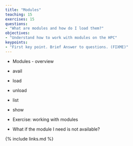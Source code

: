 ```yaml
---
title: "Modules"
teaching: 15
exercises: 15
questions:
- "What are modules and how do I load them?"
objectives:
- "Understand how to work with modules on the HPC"
keypoints:
- "First key point. Brief Answer to questions. (FIXME)"
---
```


* Modules - overview
* avail
* load
* unload 
* list
* show
* Exercise: working with modules

* What if the module I need is not available?

{% include links.md %}

